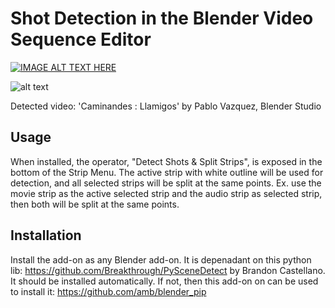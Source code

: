 # Shot Detection in the Blender Video Sequence Editor

[![IMAGE ALT TEXT HERE](https://github.com/tin2tin/shot_detection/blob/main/shot_detect_yt.png?raw=true)](https://www.youtube.com/watch?v=zWNQMII-IAE)

![alt text](https://blender.chat/file-upload/AJKEtutaWrs527Wwv/Cam.gif)

Detected video: 'Caminandes : Llamigos' by Pablo Vazquez, Blender Studio

## Usage
When installed, the operator, "Detect Shots & Split Strips", is exposed in the bottom of the Strip Menu.
The active strip with white outline will be used for detection, and all selected strips will be split at the same points.
Ex. use the movie strip as the active selected strip and the audio strip as selected strip, then both will be split at the same points. 

## Installation
Install the add-on as any Blender add-on.
It is depenadant on this python lib: https://github.com/Breakthrough/PySceneDetect by Brandon Castellano. It should be installed automatically. If not, then this add-on on can be used to install it: https://github.com/amb/blender_pip
